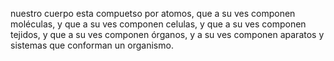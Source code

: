 nuestro cuerpo esta compuetso por atomos, que a su ves componen moléculas, y que a su ves componen celulas, y que a su ves componen tejidos, y que a su ves componen órganos, y a su ves componen aparatos y sistemas que conforman un organismo.
